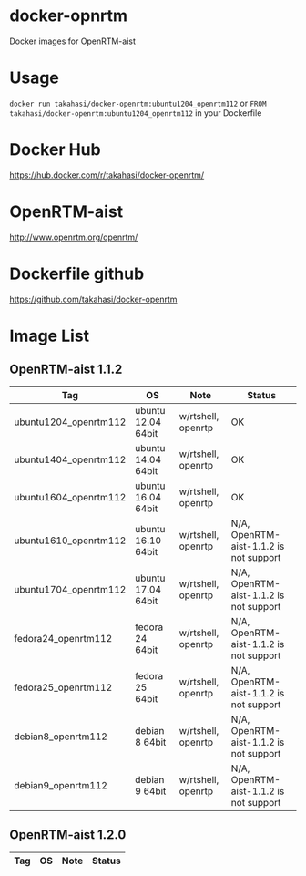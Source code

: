 docker-opnrtm
=============
Docker images for OpenRTM-aist

# Usage
`docker run takahasi/docker-openrtm:ubuntu1204_openrtm112`
or
`FROM takahasi/docker-openrtm:ubuntu1204_openrtm112` in your Dockerfile

# Docker Hub
https://hub.docker.com/r/takahasi/docker-openrtm/

# OpenRTM-aist
http://www.openrtm.org/openrtm/

# Dockerfile github
https://github.com/takahasi/docker-openrtm

# Image List
## OpenRTM-aist 1.1.2
|Tag|OS|Note|Status|
|---|--|----|------|
|ubuntu1204_openrtm112|ubuntu 12.04 64bit|w/rtshell, openrtp|OK|
|ubuntu1404_openrtm112|ubuntu 14.04 64bit|w/rtshell, openrtp|OK|
|ubuntu1604_openrtm112|ubuntu 16.04 64bit|w/rtshell, openrtp|OK|
|ubuntu1610_openrtm112|ubuntu 16.10 64bit|w/rtshell, openrtp|N/A, OpenRTM-aist-1.1.2 is not support|
|ubuntu1704_openrtm112|ubuntu 17.04 64bit|w/rtshell, openrtp|N/A, OpenRTM-aist-1.1.2 is not support|
|fedora24_openrtm112|fedora 24 64bit|w/rtshell, openrtp|N/A, OpenRTM-aist-1.1.2 is not support|
|fedora25_openrtm112|fedora 25 64bit|w/rtshell, openrtp|N/A, OpenRTM-aist-1.1.2 is not support|
|debian8_openrtm112|debian 8 64bit|w/rtshell, openrtp|N/A, OpenRTM-aist-1.1.2 is not support|
|debian9_openrtm112|debian 9 64bit|w/rtshell, openrtp|N/A, OpenRTM-aist-1.1.2 is not support|

## OpenRTM-aist 1.2.0
|Tag|OS|Note|Status|
|---|--|----|------|
